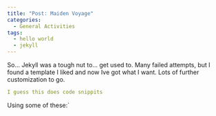 ```yaml
---
title: "Post: Maiden Voyage"
categories:
  - General Activities
tags:
  - hello world
  - jekyll
---
```


So... Jekyll was a tough nut to... get used to. Many failed attempts, but I found a template I liked and now Ive got what I want. Lots of further customization to go.
```yaml
I guess this does code snippits
```

Using some of these:`
